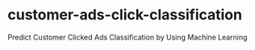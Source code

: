 # customer-ads-click-classification
Predict Customer Clicked Ads Classification by Using Machine Learning
